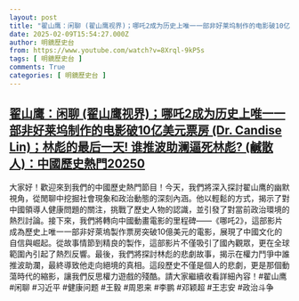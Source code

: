 ```yaml
---
layout: post
title: "翟山鹰：闲聊 (翟山鹰视界)；哪吒2成为历史上唯一一部非好莱坞制作的电影破10亿美元票房 (Dr. Candise Lin)；林彪的最后一天! 谁推波助澜逼死林彪? (鹹散人)：中國歷史熱門20250"
date: 2025-02-09T15:54:27.000Z
author: 明鏡歷史台
from: https://www.youtube.com/watch?v=8Xrql-9kP5s
tags: [ 明鏡歷史台 ]
comments: True
categories: [ 明鏡歷史台 ]
---
```

<!--1739116467000-->
[翟山鹰：闲聊 (翟山鹰视界)；哪吒2成为历史上唯一一部非好莱坞制作的电影破10亿美元票房 (Dr. Candise Lin)；林彪的最后一天! 谁推波助澜逼死林彪? (鹹散人)：中國歷史熱門20250](https://www.youtube.com/watch?v=8Xrql-9kP5s)
------

<div>
大家好！歡迎來到我們的中國歷史熱門節目！今天，我們將深入探討翟山鹰的幽默視角，從閒聊中挖掘社會現象和政治動態的深刻內涵。他以輕鬆的方式，揭示了對中國領導人健康問題的關注，挑戰了歷史人物的認識，並引發了對當前政治環境的熱烈討論。接下來，我們將轉向中國動畫電影的里程碑——《哪吒2》，這部影片成為歷史上唯一一部非好萊塢製作票房突破10億美元的電影，展現了中國文化的自信與崛起。從故事情節到精良的製作，這部影片不僅吸引了國內觀眾，更在全球範圍內引起了熱烈反響。最後，我們將探討林彪的悲劇故事，揭示在權力鬥爭中誰推波助瀾，最終導致他走向絕境的真相。這段歷史不僅是個人的悲劇，更是那個動蕩時代的縮影，讓我們反思權力遊戲的殘酷。請大家繼續收看詳細內容！#翟山鹰 #闲聊 #习近平 #健康问题 #王毅 #周恩来 #李鹏 #邓颖超 #王志安 #政治斗争
</div>
